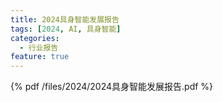 ```yaml
---
title: 2024具身智能发展报告
tags: [2024, AI, 具身智能]
categories:
  - 行业报告
feature: true
---
```


{% pdf /files/2024/2024具身智能发展报告.pdf %}